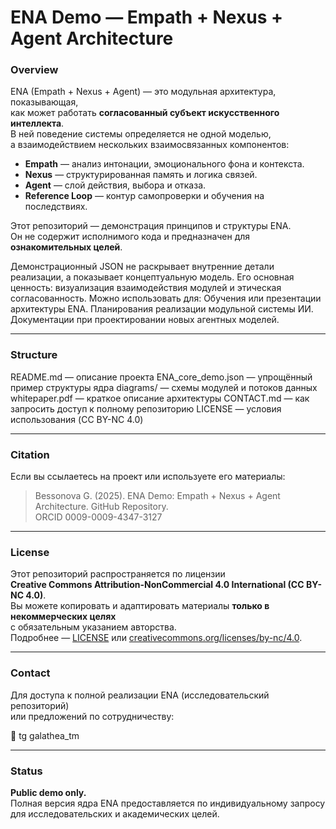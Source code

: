
# ENA Demo — Empath + Nexus + Agent Architecture

### Overview
ENA (Empath + Nexus + Agent) — это модульная архитектура, показывающая,  
как может работать **согласованный субъект искусственного интеллекта**.  
В ней поведение системы определяется не одной моделью,  
а взаимодействием нескольких взаимосвязанных компонентов:

- **Empath** — анализ интонации, эмоционального фона и контекста.  
- **Nexus** — структурированная память и логика связей.  
- **Agent** — слой действия, выбора и отказа.  
- **Reference Loop** — контур самопроверки и обучения на последствиях.

Этот репозиторий — демонстрация принципов и структуры ENA.  
Он не содержит исполнимого кода и предназначен для **ознакомительных целей**.

Демонстрационный JSON не раскрывает внутренние детали реализации, а показывает концептуальную модель. Его основная ценность: визуализация взаимодействия модулей и этическая согласованность. Можно использовать для: Обучения или презентации архитектуры ENA. Планирования реализации модульной системы ИИ. Документации при проектировании новых агентных моделей.

---

### Structure
README.md — описание проекта
ENA_core_demo.json — упрощённый пример структуры ядра
diagrams/ — схемы модулей и потоков данных
whitepaper.pdf — краткое описание архитектуры
CONTACT.md — как запросить доступ к полному репозиторию
LICENSE — условия использования (CC BY-NC 4.0)


---

### Citation
Если вы ссылаетесь на проект или используете его материалы:

> Bessonova G. (2025). ENA Demo: Empath + Nexus + Agent Architecture. GitHub Repository.  
> ORCID 0009-0009-4347-3127

---

### License
Этот репозиторий распространяется по лицензии  
**Creative Commons Attribution-NonCommercial 4.0 International (CC BY-NC 4.0)**.  
Вы можете копировать и адаптировать материалы **только в некоммерческих целях**  
с обязательным указанием авторства.  
Подробнее — [LICENSE](./LICENSE) или [creativecommons.org/licenses/by-nc/4.0](https://creativecommons.org/licenses/by-nc/4.0/).

---

### Contact
Для доступа к полной реализации ENA (исследовательский репозиторий)  
или предложений по сотрудничеству:

📧 tg galathea_tm

---

### Status
**Public demo only.**  
Полная версия ядра ENA предоставляется по индивидуальному запросу  
для исследовательских и академических целей.
